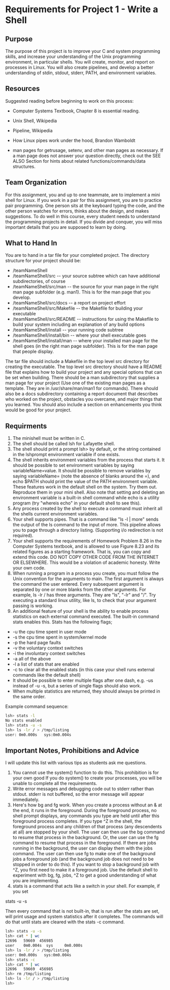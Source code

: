 
# Requirements for Project 1 - Write a Shell
## Purpose

The purpose of this project is to improve your C and system programming skills, and increase your understanding of the Unix programming environment, in particular shells.  You will create, monitor, and report on processes in Linux.  You will also create pipelines, and develop a better understanding of stdin, stdout, stderr, PATH, and environment variables.



## Resources

Suggested reading before beginning to work on this process:

* Computer Systems Textbook, Chapter 8 is essential reading.

* Unix Shell, Wikipedia

* Pipeline, Wikipedia

* How Linux pipes work under the hood, Brandon Wamboldt

* man pages for getrusage, setenv, and other man pages as necessary.  If a man page does not answer your question directly, check out the SEE ALSO Section for hints about related functions/commands/data structures.

## Team Organization

For this assignment, you and up to one teammate, are to implement a mini shell for Linux.  If you work in a pair for this assignment, you are to practice pair programming.  One person sits at the keyboard typing the code, and the other person watches for errors, thinks about the design, and makes suggestions.  To do well in this course, every student needs to understand the programming projects in detail.  If you divide and conquer, you will miss important details that you are supposed to learn by doing.

## What to Hand In

You are to hand in a tar file for your completed project.  The directory structure for your project should be:

* /teamNameShell
* /teamNameShell/src  -- your source subtree which can have additional subdirectories, of course
* /teamNameShell/src/man -- the source for your man page in the right man page subfolder (e.g. man1).  This is for the man page that you develop.
* /teamNameShell/src/docs -- a report on project effort
* /teamNameShell/src/Makefile -- the Makefile for building your executable
* /teamNameShell/src/README -- instructions for using the Makefile to build your system including an explanation of any build options
* /teamNameShell/install -- your running code subtree
* /teamNameShell/install/bin -- where your shell executable goes
* /teamNameShell/install/man -- where your installed man page for the shell goes (in the right man page subfolder).  This is for the man page that people display.

The tar file should include a Makefile in the top level src directory for creating the executable.  The top level src directory should have a README file that explains how to build your project and any special options that can be set when building.  There should be a man subdirectory that supplies a man page for your project (Use one of the existing man pages as a template.  They are in /usr/share/man/man1 for commands).  There should also be a docs subdirectory containing a report document that describes who worked on the project, obstacles you overcame, and major things that you learned.  You should also include a section on enhancements you think would be good for your project.

## Requirments

1. The minishell must be written in C.
2. The shell should be called lsh for Lafayette shell.
3. The shell should print a prompt lsh> by default, or the string contained in the lshprompt environment variable if one exists.  
4. The shell inherits environment variables from the process that starts it.  It should be possible to set environment variables by saying  variableName=value. It should be possible to remove variables by saying variableName= (note the absence of blanks around the =), and echo $PATH should print the value of the PATH environment variable.  These features work in the default shell on the system.  Try them out.  Reproduce them in your mini shell.  Also note that setting and deleting an environment variable is a built-in shell command while echo is a utility program (try "whereis echo" in your default shell to see this).
5. Any process created by the shell to execute a command must inherit all the shells current environment variables.
6. Your shell supports pipes.  That is a command like  "ls -l | more"  sends the output of the ls command to the input of more.  This pipeline allows you to page through a directory listing.  (Supporting i/o redirection is not required).
7. Your shell supports the requirements of Homework Problem 8.26 in the Computer Systems textbook, and is allowed to use Figure 8.23 and its related figures as a starting framework.  That is, you can copy and extend this code.  DO NOT COPY OTHER CODE FROM THE INTERNET OR ELSEWHERE.  This would be a violation of academic honesty.  Write your own code.
8. When running a program in a process you create, you must follow the Unix convention for the arguments to main.  The first argument is always the command the user entered.  Every subsequent argument is separated by one or more blanks from the other arguments.  For example, ls -lr /  has three arguments.  They are "ls", "-lr" and "/".  Try executing a standard linux utility, like ls, to check that your argument passing is working.
9. An additional feature of your shell is the ability to enable process statistics on each external command executed.  The built-in command stats enables this.  Stats has the following flags;
  * -u   the cpu time spent in user mode
  * -s   the cpu time spent in system/kernel mode
  * -p   the hard page faults
  * -v   the voluntary context switches
  * -i    the involuntary context switches
  * -a   all of the above
  * -l   a list of stats that are enabled
  * -c   to clear all the enabled stats (in this case your shell runs external commands like the default shell)
  * It should be possible to enter multiple flags after one dash, e.g. -us instead of -u -s, but a series of single flags should also work.
  * When multiple statistics are returned, they should always be printed in the same order.

Example command sequence:

```bash
lsh> stats -l
No stats enabled
lsh> stats -u -s
lsh> ls -lr / > /tmp/listing
user: 0m0.000s   sys:0m0.004s
```

## Important Notes, Prohibitions and Advice 

I will update this list with various tips as students ask me questions.

1. You cannot use the system() function to do this.  This prohibition is for your own good  If you do system() to create your processes, you will be unable to complete all the requirements.
2. Write error messages and debugging code out to stderr rather than stdout.  stderr is not buffered, so the error message will appear immediately.
3. Here's how bg and fg work.  When you create a process without an & at the end, it runs in the foreground.  During the foreground process, no shell prompt displays, any commands you type are held until after this foreground process completes.  If you type ^Z in the shell, the foreground process and any children of that process (any descendents at all) are stopped by your shell.  The user can then use the bg command to resume that process in the background.  Or, the user can use the fg command to resume that process in the foreground.   If there are jobs running in the background, the user can display them with the jobs command.  The user can then use fg to make one of the background jobs a foreground job (and the background job does not need to be stopped in order to do this).  If you want to stop a background job with ^Z, you first need to make it a foreground job.  Use the default shell to experiment with bg, fg, jobs, ^Z to get a good understanding of what you are implementing.
4. stats is a command that acts like a switch in your shell.  For example, if you set 

stats -u -s

Then every command that is not built-in, that is run after the stats are set, will print usage and system statistics after it completes.  The commands will do that until stats are cleared with the stats -c command.

```bash
lsh> stats -u -s 
lsh> cat * | wc
12696   59669  456985
user    0m0.004s  sys     0m0.000s
lsh> ls -lr / > /tmp/listing
user: 0m0.000s   sys:0m0.004s 
lsh> stats -c
lsh> cat * | wc
12696   59669  456985
lsh> rm /tmp/listing
lsh> ls -lr / > /tmp/listing 
lsh>
```
